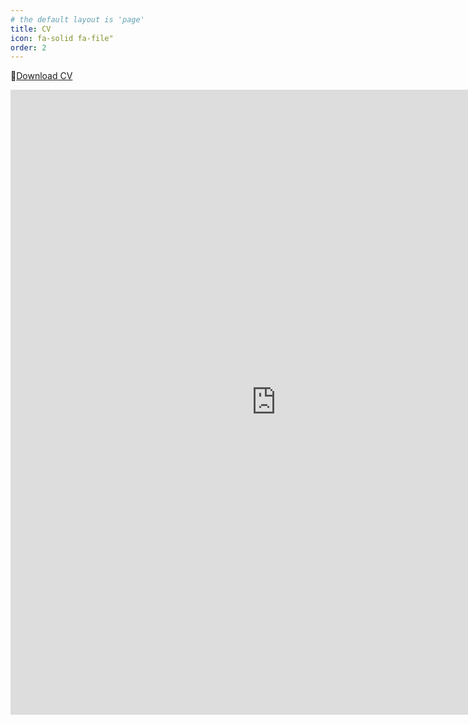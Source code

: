 ```yaml
---
# the default layout is 'page'
title: CV
icon: fa-solid fa-file"
order: 2
---
```

📄[Download CV](https://usu-my.sharepoint.com/:b:/g/personal/a02271983_aggies_usu_edu/ES_5b5ChLZRKnIyvG3SgtXMBcnjzgkvriCwWKT3m8o89aA?e=e9eIQt)
<br>  
<iframe src="https://usu-my.sharepoint.com/personal/a02271983_aggies_usu_edu/_layouts/15/embed.aspx?UniqueId=906ff92f-2da1-4a94-9c8c-af1b74a0b573" width="850" height="1000" frameborder="0" scrolling="no" allowfullscreen title="Nikita_Fedik_CV.pdf"></iframe>